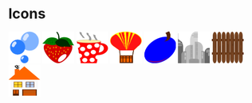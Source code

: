 # Icons

<img src="./things/bubble.svg" width="64" height="64">
<img src="./things/strawberry.svg"  width="64" height="64">
<img src="./things/cup.svg"  width="64" height="64">
<img src="./things/balloon.svg"  width="64" height="64">
<img src="./things/plum.svg"  width="64" height="64">
<img src="./buildings/company.svg"  width="64" height="64">
<img src="./buildings/fence.svg"  width="64" height="64">
<img src="./buildings/house.svg"  width="64" height="64">